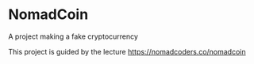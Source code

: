 # NomadCoin

A project making a fake cryptocurrency

This project is guided by the lecture https://nomadcoders.co/nomadcoin
